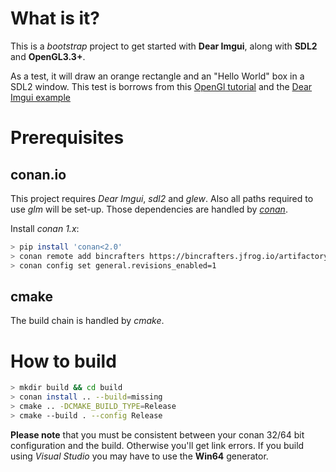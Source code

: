 
# What is it?

This is a *bootstrap* project to get started with **Dear Imgui**, along with **SDL2** and **OpenGL3.3+**.

As a test, it will draw an orange rectangle and an "Hello World" box in a SDL2 window. This test is borrows from this [OpenGl tutorial](https://learnopengl.com/Getting-started/Hello-Triangle) and the [Dear Imgui example](https://github.com/ocornut/imgui/tree/master/examples/example_sdl_opengl3)

# Prerequisites

## conan.io

This project requires *Dear Imgui*, *sdl2* and *glew*. Also all paths required to use *glm* will be set-up.
Those dependencies are handled by [*conan*](https://conan.io/).

Install *conan 1.x*:

```bash
> pip install 'conan<2.0'  
> conan remote add bincrafters https://bincrafters.jfrog.io/artifactory/api/conan/public-conan
> conan config set general.revisions_enabled=1
```
  
## cmake

The build chain is handled by *cmake*.

# How to build

```bash
> mkdir build && cd build
> conan install .. --build=missing
> cmake .. -DCMAKE_BUILD_TYPE=Release
> cmake --build . --config Release
```
  
**Please note** that you must be consistent between your conan 32/64 bit configuration and the build. Otherwise you'll get link errors. If you build using *Visual Studio* you may have to use the **Win64** generator.
